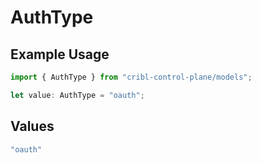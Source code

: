 # AuthType

## Example Usage

```typescript
import { AuthType } from "cribl-control-plane/models";

let value: AuthType = "oauth";
```

## Values

```typescript
"oauth"
```